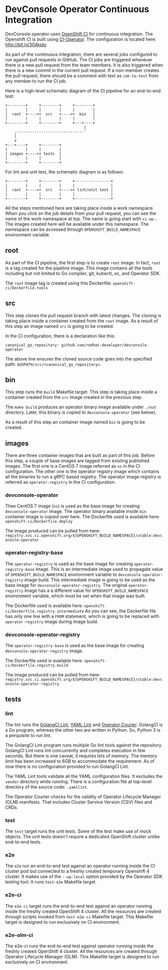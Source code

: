 # DevConsole Operator Continuous Integration

DevConsole operator uses [OpenShift CI][openshift-ci] for continuous
integration.  The Openshift CI is built using
[CI-Operator][ci-operator].  The configuration is located here:
http://bit.ly/304kpIo

As part of the continuous integration, there are several
jobs configured to run against pull requests in GitHub.  The CI jobs
are triggered whenever there is a new pull request from the team
members.  It is also triggered when there is a new commit in the
current pull request.  If a non-member creates the pull request, there
should be a comment with text as `/ok-to-test` from any member to run
the CI job.

Here is a high-level schematic diagram of the CI pipeline for an
end-to-end test:

```
+--------+     +--------+     +--------+
|        |     |        |     |        |
|  root  +---->+  src   +---->+  bin   |
|        |     |        |     |        |
+--------+     +--------+     +---+----+
                                   |
    ,------------------------------'
    |
    v
+---+----+     +--------+
|        |     |        |
| images +---->+ tests  |
|        |     |        |
+--------+     +--------+
```

For lint and unit test, the schematic diagram is as follows:

```
+--------+     +--------+     +----------------+
|        |     |        |     |                |
|  root  +---->+  src   +---->+ lint/unit test |
|        |     |        |     |                |
+--------+     +--------+     +----------------+
```


All the steps mentioned here are taking place inside a work namespace.
When you click on the job details from your pull request, you can see
the name of the work namespace at top.  The name is going start with
`ci-op-`.  The images created here will be available under this
namespace.  The namespace can be accessed through
`OPENSHIFT_BUILD_NAMESPACE` environment variable.

## root

As part of the CI pipeline, the first step is to create `root` image.
In fact, `root` is a tag created for the pipeline image.  This image
contains all the tools including but not limited to Go compiler, git,
kubectl, oc, and Operator SDK.

The `root` image tag is created using this Dockerfile:
`openshift-ci/Dockerfile.tools`

## src

This step clones the pull request branch with latest changes.  The
cloning is taking place inside a container created from the `root`
image.  As a result of this step an image named `src` is going to be
created.

In the CI configuration, there is a declaration like this:

```
canonical_go_repository: github.com/redhat-developer/devconsole-operator
```

The above line ensures the cloned source code goes into the specified
path: `$GOPATH/src/<canonical_go_repository>`.

## bin

This step runs the `build` Makefile target.  This step is taking place
inside a container created from the `src` image created in the
previous step.

The `make build` produces an operator binary image available under
`./out` directory.  Later, this binary is copied to
`devconsole-operator` (see below).

As a result of this step an container image named `bin` is going to be
created.


## images

There are three container images that are built as part of this job.
Before this step, a couple of base images are tagged from existing
published images.  The first one is a CentOS 7 image referred as `os`
in the CI configuration.  The other one is the operator registry image
which contains all the binaries to run a gRPC based registry.  The
operator image registry is referred as `operator-registry` in the CI
configuration.

### devconsole-operator

Thee CentOS 7 image (`os`) is used as the base image for creating
`devconsole-operator` image.  The operator binary available inside
`bin` container image is copied over here.  The Dockerfile used is
available here: `openshift-ci/Dockerfile.deploy`

The image produced can be pulled from here:
`registry.svc.ci.openshift.org/${OPENSHIFT_BUILD_NAMESPACE}/stable:devconsole-operator`

### operator-registry-base

The `operator-registry` is used as the base image for creating
`operator-registry-base` image.  This is an intermediate image used to
propagate value of `OPENSHIFT_BUILD_NAMESPACE` environment variable to
`devconsole-operator-registry` image build.  This intermediate image
is going to be used as the base image for
`devconsole-operator-registry`.  The original `operator-registry`
image has a a different value for `OPENSHIFT_BUILD_NAMESPACE`
environment variable, which must be set when that image was built.

The Dockerfile used is available here:
`openshift-ci/Dockerfile.registry.intermediate` As you can see, the
Dockerfile file has only one line with a `FROM` statement, which is
going to be replaced with `operator-registry` image during image
build.

### devconsole-operator-registry

The `operator-registry-base` is used as the base image for creating
`devconsole-operator-registry` image.

The Dockerfile used is available here:
`openshift-ci/Dockerfile.registry.build`

The image produced can be pulled from here:
`registry.svc.ci.openshift.org/${OPENSHIFT_BUILD_NAMESPACE}/stable:devconsole-operator-registry`

## tests

### lint

The lint runs the [GolangCI Lint][golangci], [YAML Lint][yaml-lint]
and [Operator Courier][operator-courier].  GolangCI is a Go program,
whereas the other two are written in Python.  So, Python 3 is a
perquisite to run lint.

The GolangCI Lint program runs multiple Go lint tools against the
repository.  GolangCI Lint runs lint concurrently and completes
execution in few seconds. But there is one caveat, it requires lots of
memory.  The memory limit has been increased to 6GB to accommodate the
requirement.  As of now there is no configuration provided to run
GolangCI Lint.

The YAML Lint tools validate all the YAML configuration files.  It
excludes the `vendor` directory while running.  There is a
configuration file at top-level directory of the source code:
`.yamllint`.

The Operator Courier checks for the validity of Operator Lifecycle
Manager (OLM) manifests.  That includes Cluster Service Version (CSV)
files and CRDs.

### test

The `test` target runs the unit tests.  Some of the test make use of
mock objects. The unit tests doesn't require a dedicated OpenShift
cluster unlike end-to-end tests.

### e2e

The `e2e` run an end-to-end test against an operator running inside
the CI cluster pod but connected to a freshly created temporary
Openshift 4 cluster.  It makes use of the `--up-local` option provided
by the Operator SDK testing tool.  It runs `test-e2e` Makefile target.

### e2e-ci

The `e2e-ci` target runs the end-to-end test against an operator
running inside the freshly created OpenShift 4 cluster.  All the
resources are created through scripts invoked from `test-e2e-ci`
Makefile target.  This Makefile target is designed to run exclusively
on CI environment.

### e2e-olm-ci

The e2e-ci runs the end-to-end test against operator running inside
the freshly created OpenShift 4 cluster.  All the resources are
created through Operator Lifecycle Manager (OLM).  This Makefile
target is designed to run exclusively on CI environment.

[openshift-ci]: https://github.com/openshift/release
[ci-operator]: https://github.com/openshift/release/tree/master/ci-operator
[golangci]: https://github.com/golangci/golangci-lint
[yaml-lint]: https://github.com/adrienverge/yamllint
[operator-courier]: https://github.com/operator-framework/operator-courier
